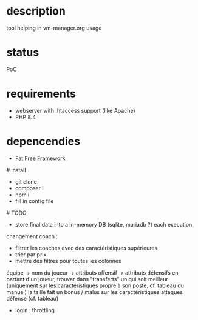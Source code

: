 # description
tool helping in vm-manager.org usage


# status
PoC


# requirements
- webserver with .htaccess support (like Apache)
- PHP 8.4


# depencendies
- Fat Free Framework


# install
- git clone
- composer i
- npm i
- fill in config file


# TODO
- store final data into a in-memory DB (sqlite, mariadb ?) each execution


changement coach :
- filtrer les coaches avec des caractéristiques supérieures
- trier par prix
- mettre des filtres pour toutes les colonnes

équipe -> nom du joueur
	-> attributs offensif
	-> attributs défensifs
en partant d'un joueur, trouver dans "transferts" un qui soit meilleur (uniquement sur les caractéristiques propre à son poste, cf. tableau du manuel)
la taille fait un bonus / malus sur les caractéristiques attaques défense (cf. tableau)



- login : throttling